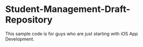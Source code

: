 # Student-Management-Draft-Repository

This sample code is for guys who are just starting with iOS App Development.
